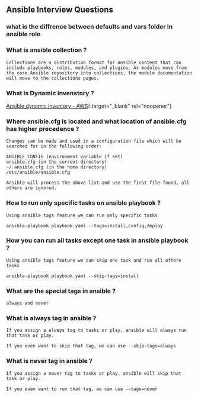 ## Ansible Interview Questions

### what is the diffrence between defaults and vars folder in ansible role

### What is ansible collection ?
```
Collections are a distribution format for Ansible content that can include playbooks, roles, modules, and plugins. As modules move from the core Ansible repository into collections, the module documentation will move to the collections pages.
```

### What is Dynamic invenstory ?
[Ansible dynamic inventory - AWS](https://devopscube.com/setup-ansible-aws-dynamic-inventory/){:target="_blank" rel="noopener"}

### Where ansible.cfg is located and what location of ansible.cfg has higher precedence ?
```
Changes can be made and used in a configuration file which will be searched for in the following order:

ANSIBLE_CONFIG (environment variable if set)
ansible.cfg (in the current directory)
~/.ansible.cfg (in the home directory)
/etc/ansible/ansible.cfg

Ansible will process the above list and use the first file found, all others are ignored.
```

### How to run only specific tasks on ansible playbook ?
```
Using ansible tags feature we can run only specific tasks

ansible-playbook playbook.yaml --tags=install,config,deploy
```

### How you can run all tasks except one task in ansible playbook ?
```
Using ansible tags feature we can skip one task and run all othere tasks

ansible-playbook playbook.yaml --skip-tags=install
```

### What are the special tags in ansible ?
```
always and never
```

### What is always tag in ansible ?
```
If you assign a always tag to tasks or play, ansible will always run that task or play.

If you even want to skip that tag, we can use --skip-tags=always
```

### What is never tag in ansible ?
```
If you assign a never tag to tasks or play, ansible will skip that task or play.

If you even want to run that tag, we can use --tags=never
```
